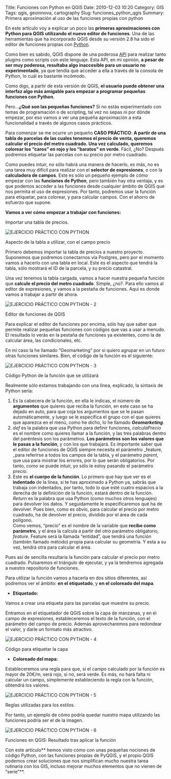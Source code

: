 Title: Funciones con Python en QGIS
Date: 2010-12-03 10:20
Category: GIS
Tags: qgis, geoinnova, cartography
Slug: funciones_python_qgis
Summary: Primera aproximación al uso de las funciones propias con python



En este artículo voy a explicar un poco las **primeras aproximaciones con Python para QGIS** **utilizando el nuevo editor de funciones**. Una de las herramientas que ha incorporado QGIS desde su versión 2.8 ha sido el editor de funciones propias con [Python](https://www.python.org/).

Como bien es sabido, QGIS dispone de una poderosa [API](http://qgis.org/api/) para realizar tanto plugins como scripts con este lenguaje. Esta API, en mi opinión, **a pesar de ser muy poderosa, resultaba algo inaccesible para un usuario no experimentado**, ya que tendía que acceder a ella a través de la consola de Python, lo cuál es bastante incómodo.

Como digo, a partir de esta versión de QGIS, **el usuario puede obtener una interfaz algo más amigable para empezar a programar pequeñas funciones con Python**.

Pero…**¿Qué son las pequeñas funciones?** Si no estás experimentado con temas de programación o de scripting, tal vez no sepas ni por dónde empezar, por eso vamos a ver una pequeña aproximación a esta funcionalidad a través de algunos casos prácticos.

Para comenzar se me ocurre un pequeño **CASO PRÁCTICO**: **A partir de una tabla de parcelas de las cuales tenemos el precio de venta, queremos calcular el precio del metro cuadrado. Una vez calculado, queremos colorear los “caros” en rojo y los “baratos” en verde**. Fácil, ¿No? Después podremos etiquetar las parcelas con su precio por metro cuadrado.

Como puedes intuir, no sólo habrá una manera de hacerlo, es más, no es una tarea muy difícil para realizar con el **selector de expresiones**, o con la **calculadora de campos**. Este es sólo un pequeño ejemplo de cómo empezar con las **funciones de Python**, pero también hay otra ventaja, y es que podemos acceder a las funciones desde cualquier ámbito de QGIS que nos permita el uso de expresiones. Por tanto, podremos usar la función para etiquetar, para colorear, y para calcular campos. Con el ahorro de esfuerzo que supone.

**Vamos a ver cómo empezar a trabajar con funciones:**

Importar una tabla de precios.

![EJERCICIO PRÁCTICO CON PYTHON](http://geoinnova.org/blog-territorio/wp-content/uploads/2016/04/Captura-de-pantalla-2016-04-29-a-las-16.17.11-226x300.png)

Aspecto de la tabla a utilizar, con el campo precio

Primero debemos importar la tabla de precios a nuestro proyecto. Suponemos que podremos conectarnos vía Postgres, pero por el momento vamos a hacerlo con una tabla en local. Este es el aspecto que tendrá la tabla, sólo mostrará el ID de la parcela, y su precio catastral.

Una vez tenemos la tabla cargada, vamos a hacer nuestra pequeña función que **calcule el precio del metro cuadrado**. Simple, ¿no?. Para ello vamos al editor de expresiones, y vamos a la pestaña de funciones. Aquí es donde vamos a trabajar a partir de ahora.

![EJERCICIO PRÁCTICO CON PYTHON - 2](http://geoinnova.org/blog-territorio/wp-content/uploads/2016/04/Captura-de-pantalla-2016-04-29-a-las-16.19.37-1024x420.png)

Editor de funciones de QGIS

Para explicar el editor de funciones por encima, sólo hay que saber que permite realizar pequeñas funciones con códigos que vas a usar a menudo. El resultado lo verás en la pestaña de funciones ya existentes, como la de calcular área, las condicionales, etc.

En mi caso la he llamado “Geomarketing” por si quiero agrupar en un futuro otras funciones similares. Bien, el código de la función es el siguiente:

![EJERCICIO PRÁCTICO CON PYTHON - 3](http://geoinnova.org/blog-territorio/wp-content/uploads/2016/04/Captura-de-pantalla-2016-04-29-a-las-17.14.43.png)

Código Python de la función que se utilizará

Realmente sólo estamos trabajando con una línea, explicado, la sintaxis de Python sería:

1. Es la cabecera de la función, en ella le indicas, el número de **argumentos** que quieres que reciba la función, en este caso se ha dejado en auto, para que coja los argumentos que se le pasan automáticamente, y luego se le especifica el grupo con el que quieres que aparezca en el menú, como he dicho, lo he llamado **_Geomarketing_**.
2. _def_ es la palabra que usa Python para definir funciones, _calculaPrecio_ es el nombre como quieres llamar a la función, y las tres palabras dentro del paréntesis son los parámetros. **Los parámetros son los valores que le pasas a la función**, y con los que trabajará. Es importante saber que el editor de funciones de QGIS siempre necesita el parámetro _feature, _para referirse a todos los campos de la tabla, y el parámetro _parent_, que usa para mostrar los errores, por lo que serán obligatorios. Por tanto, como se puede intuir, yo sólo le estoy pasando el parámetro _precio_.
3. Este es **el cuerpo de la función**. Lo primero que hay que ver es el **indentado** de la línea, si te has aproximado a Python ya, sabrás que trabaja con indentados, por tanto, todo lo que esté cuatro espacios a la derecha de la definición de la función, estará dentro de la función.  
_Return_ es la palabra que usa Python (como muchos otros lenguajes) para devolver los datos. Y seguidamente le especificaremos qué ha de devolver. Pues bien, como es obvio, para calcular el precio por metro cuadrado, ha de devolver el precio, dividido por el área de cada polígono.  
Como vemos, “precio” es el nombre de la variable que **recibe como parámetro**, y el área la calcula a partir del otro parámetro obligatorio, _feature_. Feature será la llamada “entidad”, que tendrá una función (también llamado método) propia para calcular su geometría. Y esta a su vez, tendrá otra para calcular el área.

Pues así de sencilla resultaría la función para calcular el precio por metro cuadrado. Pulsaremos el triángulo de ejecutar, y ya la tendremos agregada a nuestro repositorio de funciones.

Para utilizar la función vamos a hacerla en dos sitios diferentes, así podremos ver el ámbito: **en el etiquetado**, y **en el coloreado del mapa**.

- **Etiquetado:**

Vamos a crear una etiqueta para las parcelas que muestre su precio.

Entramos en el etiquetador de QGIS sobre la capa de manzanas, y en el campo de expresiones, estableceremos el texto de la función, con el parámetro del campo de precio. Además aprovecharemos para redondear el valor, y darle un formato más atractivo.

![EJERCICIO PRÁCTICO CON PYTHON - 4](http://geoinnova.org/blog-territorio/wp-content/uploads/2016/04/Captura-de-pantalla-2016-04-29-a-las-16.46.04-1024x100.png)

Código para etiquetar la capa

- **Coloreado del mapa:**

Estableceremos una regla para que, si el campo calculado por la función es mayor de 20€/m, será rojo, si no, será verde. Es más, no hará falta ni calcular un campo, simplemente estableciendo la regla con la función, obtendrá los valores.

![EJERCICIO PRÁCTICO CON PYTHON - 5](http://geoinnova.org/blog-territorio/wp-content/uploads/2016/04/Captura-de-pantalla-2016-04-29-a-las-17.04.51-1024x216.png)

Reglas utilizadas para los estilos.

Por tanto, un ejemplo de cómo podría quedar nuestro mapa utilizando las funciones podría ser el de la imagen.

![EJERCICIO PRÁCTICO CON PYTHON - 6](http://geoinnova.org/blog-territorio/wp-content/uploads/2016/04/Captura-de-pantalla-2016-04-29-a-las-17.03.09-942x1024.png)

Funciones en QGIS: Resultado tras aplicar la función

Con este artículo** hemos visto cómo con unas pequeñas nociones de código Python, con las funciones propias de PyQGIS, y el propio QGIS podemos crear soluciones que nos simplifican mucho nuestra tarea rutinaria con los GIS, incluso mejorar muchos elementos que no vienen de “serie”**.